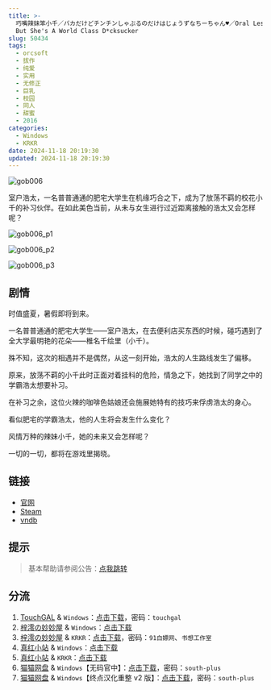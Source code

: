 ```yaml
---
title: >-
  巧嘴辣妹笨小千／バカだけどチンチンしゃぶるのだけはじょうずなちーちゃん♥／Oral Lessons With Chii-chan／Chieri's Dumb
  But She's A World Class D*cksucker
slug: 50434
tags:
  - orcsoft
  - 拔作
  - 纯爱
  - 实用
  - 无修正
  - 巨乳
  - 校园
  - 同人
  - 甜蜜
  - 2016
categories:
  - Windows
  - KRKR
date: 2024-11-18 20:19:30
updated: 2024-11-18 20:19:30
---
```


![gob006](https://static.saop.cc/vns/img/gob006.webp)

室户浩太，一名普普通通的肥宅大学生在机缘巧合之下，成为了放荡不羁的校花小千的补习伙伴。在如此美色当前，从未与女生进行过近距离接触的浩太又会怎样呢？

<!--more-->

![gob006_p1](https://static.saop.cc/vns/img/gob006_p1.webp)

![gob006_p2](https://static.saop.cc/vns/img/gob006_p2.webp)

![gob006_p3](https://static.saop.cc/vns/img/gob006_p3.webp)

## 剧情

时值盛夏，暑假即将到来。

一名普普通通的肥宅大学生——室户浩太，在去便利店买东西的时候，碰巧遇到了全大学最明艳的花朵——椎名千绘里（小千）。

殊不知，这次的相遇并不是偶然，从这一刻开始，浩太的人生路线发生了偏移。

原来，放荡不羁的小千此时正面对着挂科的危险，情急之下，她找到了同学之中的学霸浩太想要补习。

在补习之余，这位火辣的咖啡色姑娘还会施展她特有的技巧来俘虏浩太的身心。

看似肥宅的学霸浩太，他的人生将会发生什么变化？

风情万种的辣妹小千，她的未来又会怎样呢？

一切的一切，都将在游戏里揭晓。

## 链接

- [官网](http://www.orcsoft.jp/gob006/)
- [Steam](https://store.steampowered.com/app/1217570/)
- [vndb](https://vndb.org/v19634)

## 提示

> 基本帮助请参阅公告：[点我跳转](/)

## 分流

1. [TouchGAL](https://www.touchgal.us/) & `Windows`：[点击下载](https://pan.touchgal.net/s/rno0uy)，密码：`touchgal`
2. [梓澪の妙妙屋](https://zi0.cc/) & `Windows`：[点击下载](https://zi0.cc/d/%60%E3%80%90%E5%90%88%E9%9B%86%E7%B3%BB%E5%88%97%E3%80%91/%E5%8D%97%2BGalGame%E6%B1%89%E5%8C%96%E5%8C%BA%E5%85%A8%E5%8C%BA%E8%B5%84%E6%BA%90%E5%A4%87%E4%BB%BD/1/18/%5BORC%20SOFT%5D%20Lessons%20with%20Chii-chan%20%20%E5%B7%A7%E5%98%B4%E8%BE%A3%E5%A6%B9%E7%AC%A8%E5%B0%8F%E5%8D%83%20%E6%97%A0%E7%A0%81%E6%B1%89%E5%8C%96%E7%A1%AC%E7%9B%98%E7%89%88%5B%E5%AE%98%E6%96%B9%E4%B8%AD%E6%96%87%5D.zip?sign=tjzG0FIP3r7T7r3zLOQq5TK7-hHMMW3Hx5tjc-cvlRE=:0)
3. [梓澪の妙妙屋](https://zi0.cc/) & `KRKR`：[点击下载](https://zi0.cc/d/%60%E3%80%90%E5%BD%92%20%E6%A1%A3%E3%80%91/%E3%80%90KRKR%E5%90%88%E9%9B%86%E3%80%91/1/%E5%B7%A7%E5%98%B4%E8%BE%A3%E5%A6%B9%E7%AC%A8%E5%B0%8F%E5%8D%83.exe?sign=dl1eBrdBXkgUckFPMN6GFtUinB7e9Ne3tJb4ZePSSNs=:0)，密码：`91白嫖网`、`书想工作室`
4. [真红小站](https://www.shinnku.com/) & `Windows`：[点击下载](https://www.shinnku.com/api/download/0/win/%E5%B7%A7%E5%98%B4%E8%BE%A3%E5%A6%B9%E7%AC%A8%E5%B0%8F%E5%8D%83(%E5%AE%98%E4%B8%AD).7z)
5. [真红小站](https://www.shinnku.com/) & `KRKR`：[点击下载](https://www.shinnku.com/api/download/0/krkr/%E5%B7%A7%E5%98%B4%E8%BE%A3%E5%A6%B9%E7%AC%A8%E5%B0%8F%E5%8D%83(%E5%AE%98%E4%B8%AD).7z)
6. [猫猫网盘](https://catcat.cloud/) & `Windows`【无码官中】：[点击下载](https://catcat.cloud/d/GalGame/SP%E5%90%8E%E7%AB%AF1%5BGalGame%E5%88%86%E5%8C%BA%5D/%E5%8D%97%2BGalGame%E6%B1%89%E5%8C%96%E5%8C%BA%E5%85%A8%E5%8C%BA%E5%A4%87%E4%BB%BD%E5%90%88%E9%9B%86%5B%E9%87%8D%E5%8E%8B%5D-%E7%A6%BB%E6%95%A3/%E7%AC%AC%E4%B8%80%E8%BD%AE-Part2/Main/%5BORC%20SOFT%5D%20Lessons%20with%20Chii-chan%20%20%E5%B7%A7%E5%98%B4%E8%BE%A3%E5%A6%B9%E7%AC%A8%E5%B0%8F%E5%8D%83%20%E6%97%A0%E7%A0%81%E6%B1%89%E5%8C%96%E7%A1%AC%E7%9B%98%E7%89%88%5B%E5%AE%98%E6%96%B9%E4%B8%AD%E6%96%87%5D/%5BORC%20SOFT%5D%20Lessons%20with%20Chii-chan%20%20%E5%B7%A7%E5%98%B4%E8%BE%A3%E5%A6%B9%E7%AC%A8%E5%B0%8F%E5%8D%83%20%E6%97%A0%E7%A0%81%E6%B1%89%E5%8C%96%E7%A1%AC%E7%9B%98%E7%89%88%5B%E5%AE%98%E6%96%B9%E4%B8%AD%E6%96%87%5D.rar)，密码：`south-plus`
7. [猫猫网盘](https://catcat.cloud/) & `Windows`【终点汉化重整 v2 版】：[点击下载](https://catcat.cloud/d/GalGame/SP%E5%90%8E%E7%AB%AF1%5BGalGame%E5%88%86%E5%8C%BA%5D/%E7%BB%88%E7%82%B9%E6%B1%89%E5%8C%96%E9%87%8D%E6%95%B4v2%E7%89%88-%E7%A6%BB%E6%95%A3/%E6%9C%AC%E4%BD%93-Part2/%5BORCSOFT%20TEAM%20GOBLIN%5D%20%E3%83%90%E3%82%AB%E3%81%A0%E3%81%91%E3%81%A9%E3%83%81%E3%83%B3%E3%83%81%E3%83%B3%E3%81%97%E3%82%83%E3%81%B6%E3%82%8B%E3%81%AE%E3%81%A0%E3%81%91%E3%81%AF%E3%81%98%E3%82%87%E3%81%86%E3%81%9A%E3%81%AA%E3%81%A1%E3%83%BC%E3%81%A1%E3%82%83%E3%82%93%E2%99%A5%20%E5%B7%A7%E5%98%B4%E8%BE%A3%E5%A6%B9%E7%AC%A8%E5%B0%8F%E5%8D%83.rar)，密码：`south-plus`
